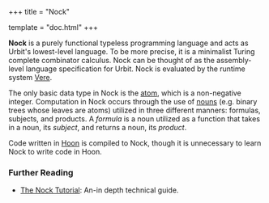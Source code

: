 +++
title = "Nock"

template = "doc.html"
+++

**Nock** is a purely functional typeless programming language and acts as
Urbit's lowest-level language. To be more precise, it is a minimalist Turing 
complete combinator calculus. Nock can be thought of as the assembly-level
language specification for Urbit.  Nock is evaluated by the runtime system
[Vere](/docs/glossary/vere).

The only basic data type in Nock is the [atom](/docs/glossary/atom), which is a
non-negative integer. Computation in Nock occurs through the use of
[nouns](/docs/glossary/noun) (e.g. binary trees whose leaves are atoms) utilized
in three different manners: formulas, subjects, and products. A _formula_ is a
noun utilized as a function that takes in a noun, its _subject_, and returns a
noun, its _product_.

Code written in [Hoon](/docs/glossary/hoon) is compiled to Nock, though it is
unnecessary to learn Nock to write code in Hoon.

### Further Reading

- [The Nock Tutorial](/docs/nock/): An-in depth technical guide.
